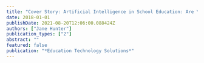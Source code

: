 ```yaml
---
title: "Cover Story: Artificial Intelligence in School Education: Are You Ready for It?"
date: 2018-01-01
publishDate: 2021-08-20T12:06:00.088424Z
authors: ["Jane Hunter"]
publication_types: ["2"]
abstract: ""
featured: false
publication: "*Education Technology Solutions*"
---
```



